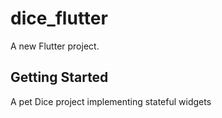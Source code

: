 # dice_flutter

A new Flutter project.

## Getting Started

A pet Dice project implementing stateful widgets
